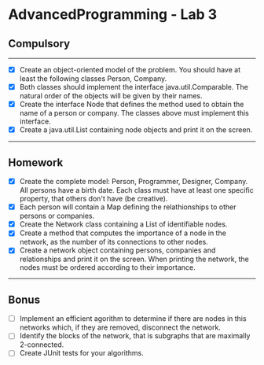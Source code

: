 # AdvancedProgramming - Lab 3

## Compulsory

----------

- [x] Create an object-oriented model of the problem. You should have at least the following classes Person, Company.
- [x] Both classes should implement the interface java.util.Comparable. The natural order of the objects will be given by their names.
- [x] Create the interface Node that defines the method used to obtain the name of a person or company. The classes above must implement this interface.
- [x] Create a java.util.List containing node objects and print it on the screen.

----------
## Homework
- [x] Create the complete model: Person, Programmer, Designer, Company. All persons have a birth date. Each class must have at least one specific property, that others don't have (be creative).
- [x] Each person will contain a Map defining the relathionships to other persons or companies.
- [x] Create the Network class containing a List of identifiable nodes.
- [x] Create a method that computes the importance of a node in the network, as the number of its connections to other nodes.
- [x] Create a network object containing persons, companies and relationships and print it on the screen. When printing the network, the nodes must be ordered according to their importance.

-----------------
## Bonus 
-[ ] Implement an efficient agorithm to determine if there are nodes in this networks which, if they are removed, disconnect the network.
-[ ] Identify the blocks of the network, that is subgraphs that are maximally 2-connected.
-[ ] Create JUnit tests for your algorithms.
